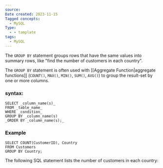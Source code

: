 ```yaml
---
source: 
Date created: 2023-11-15
Tagged concepts:
  - MySQL
Type:
  - - tamplate
tags:
  - MySQL
---
```

The `GROUP BY` statement groups rows that have the same values into summary rows, like "find the number of customers in each country".

The `GROUP BY` statement is often used with [[Aggregate Function|aggregate functions]] (`COUNT()`, `MAX()`, `MIN()`, `SUM()`, `AVG()`) to group the result-set by one or more columns.
### syntax:

```mysql
SELECT _column_name(s)_  
FROM _table_name_  
WHERE _condition_  
GROUP BY _column_name(s)  
_ORDER BY _column_name(s);_

```

### Example

```mysql
SELECT COUNT(CustomerID), Country  
FROM Customers  
GROUP BY Country;
```

The following SQL statement lists the number of customers in each country: